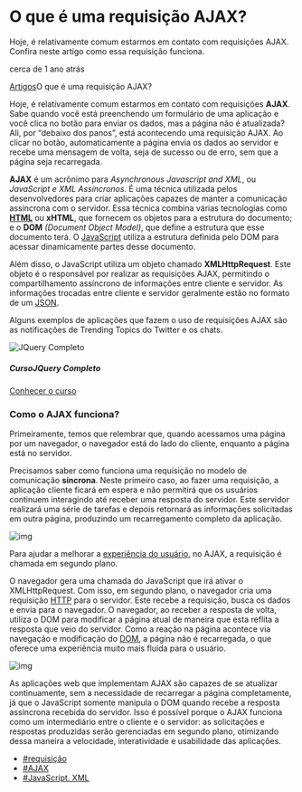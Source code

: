 # O que é uma requisição AJAX?

Hoje, é relativamente comum estarmos em contato com requisições AJAX. Confira neste artigo como essa requisição funciona.

 cerca de 1 ano atrás

[Artigos](https://www.treinaweb.com.br/blog)O que é uma requisição AJAX?

Hoje, é relativamente comum estarmos em contato com requisições **AJAX**. Sabe quando você está preenchendo um formulário de uma aplicação e você clica no botão para enviar os dados, mas a página não é atualizada? Ali, por “debaixo dos panos”, está acontecendo uma requisição AJAX. Ao clicar no botão, automaticamente a página envia os dados ao servidor e recebe uma mensagem de volta, seja de sucesso ou de erro, sem que a página seja recarregada.

**AJAX** é um acrônimo para *Asynchronous Javascript and XML*, ou *JavaScript e XML Assíncronos*. É uma técnica utilizada pelos desenvolvedores para criar aplicações capazes de manter a comunicação assíncrona com o servidor. Essa técnica combina várias tecnologias como **[HTML](https://www.treinaweb.com.br/blog/o-que-e-e-como-comecar-com-html-e-css/)** ou **xHTML**, que fornecem os objetos para a estrutura do documento; e o **DOM** *(Document Object Model)*, que define a estrutura que esse documento terá. O [JavaScript](https://www.treinaweb.com.br/blog/o-que-e-e-como-comecar-com-javascript/) utiliza a estrutura definida pelo DOM para acessar dinamicamente partes desse documento.

Além disso, o JavaScript utiliza um objeto chamado **XMLHttpRequest**. Este objeto é o responsável por realizar as requisições AJAX, permitindo o compartilhamento assíncrono de informações entre cliente e servidor. As informações trocadas entre cliente e servidor geralmente estão no formato de um [JSON](https://www.treinaweb.com.br/blog/o-que-e-json/).

Alguns exemplos de aplicações que fazem o uso de requisições AJAX são as notificações de Trending Topics do Twitter e os chats.



![JQuery Completo](https://d2knvm16wkt3ia.cloudfront.net/assets/svg-icon/jquery.svg)

##### CursoJQuery Completo

[Conhecer o curso](https://www.treinaweb.com.br/curso/jquery)

### Como o AJAX funciona?

Primeiramente, temos que relembrar que, quando acessamos uma página por um navegador, o navegador está do lado do cliente, enquanto a página está no servidor.

Precisamos saber como funciona uma requisição no modelo de comunicação **síncrona**. Neste primeiro caso, ao fazer uma requisição, a aplicação cliente ficará em espera e não permitirá que os usuários continuem interagindo até receber uma resposta do servidor. Este servidor realizará uma série de tarefas e depois retornará as informações solicitadas em outra página, produzindo um recarregamento completo da aplicação.

![img](https://dkrn4sk0rn31v.cloudfront.net/uploads/2020/08/modelo-comunicacao-sincrona.png)

Para ajudar a melhorar a [experiência do usuário](https://www.treinaweb.com.br/blog/ux-a-importancia-da-experiencia-do-usuario-nos-projetos/), no AJAX, a requisição é chamada em segundo plano.

O navegador gera uma chamada do JavaScript que irá ativar o XMLHttpRequest. Com isso, em segundo plano, o navegador cria uma requisição [HTTP](https://www.treinaweb.com.br/blog/http-2-o-que-voce-deve-saber/) para o servidor. Este recebe a requisição, busca os dados e envia para o navegador. O navegador, ao receber a resposta de volta, utiliza o DOM para modificar a página atual de maneira que esta reflita a resposta que veio do servidor. Como a reação na página acontece via navegação e modificação do [DOM](https://www.treinaweb.com.br/blog/o-que-e-dom-virtual-dom-e-shadow-dom/), a página não é recarregada, o que oferece uma experiência muito mais fluída para o usuário.

![img](https://dkrn4sk0rn31v.cloudfront.net/uploads/2020/08/modelo-comunicacao-assincrona-AJAX.png)

As aplicações web que implementam AJAX são capazes de se atualizar continuamente, sem a necessidade de recarregar a página completamente, já que o JavaScript somente manipula o DOM quando recebe a resposta assíncrona recebida do servidor. Isso é possível porque o AJAX funciona como um intermediário entre o cliente e o servidor: as solicitações e respostas produzidas serão gerenciadas em segundo plano, otimizando dessa maneira a velocidade, interatividade e usabilidade das aplicações.

- [#requisição](https://www.treinaweb.com.br/blog/tag/requisicao)
- [#AJAX](https://www.treinaweb.com.br/blog/tag/ajax)
- [#JavaScript. XML](https://www.treinaweb.com.br/blog/tag/javascript-xml)